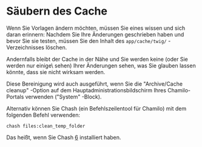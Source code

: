 # Säubern des Cache

Wenn Sie Vorlagen ändern möchten, müssen Sie eines wissen und sich daran erinnern: Nachdem Sie Ihre Änderungen geschrieben haben und bevor Sie sie testen, müssen Sie den Inhalt des `app/cache/twig/` -Verzeichnisses löschen.

Andernfalls bleibt der Cache in der Nähe und Sie werden keine \(oder Sie werden nur einige\ sehen) Ihrer Änderungen sehen, was Sie glauben lassen könnte, dass sie nicht wirksam werden.

Diese Bereinigung wird auch ausgeführt, wenn Sie die "Archive/Cache cleanup" -Option auf dem Hauptadministrationsbildschirm Ihres Chamilo-Portals verwenden \("System" -Block\).

Alternativ können Sie Chash \(ein Befehlszeilentool für Chamilo\) mit dem folgenden Befehl verwenden:

```text
chash files:clean_temp_folder
```

Das heißt, wenn Sie Chash [6](https://github.com/chamilo/chash) installiert haben.